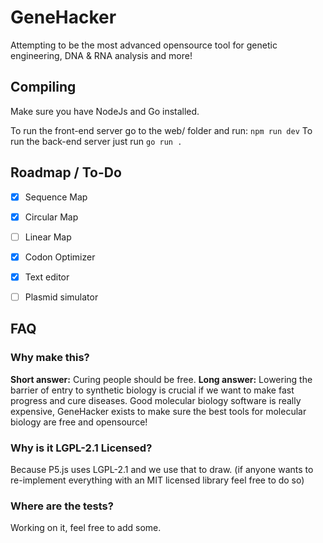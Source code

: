 # GeneHacker

Attempting to be the most advanced opensource tool for genetic engineering, DNA & RNA analysis and more!

## Compiling

Make sure you have NodeJs and Go installed.

To run the front-end server go to the web/ folder and run: `npm run dev`
To run the back-end server just run `go run .`

## Roadmap / To-Do
- [x] Sequence Map 
- [x] Circular Map
- [ ] Linear Map
- [x] Codon Optimizer
- [x] Text editor  
- [ ] Plasmid simulator


## FAQ

### Why make this?
**Short answer:** Curing people should be free. 
**Long answer:** Lowering the barrier of entry to synthetic biology is crucial if we want to make fast progress and cure diseases. Good molecular biology software is really expensive, GeneHacker exists to make sure the best tools for molecular biology are free and opensource! 


### Why is it LGPL-2.1 Licensed?
Because P5.js uses LGPL-2.1 and we use that to draw. (if anyone wants to re-implement everything with an MIT licensed library feel free to do so)

### Where are the tests?
Working on it, feel free to add some.
